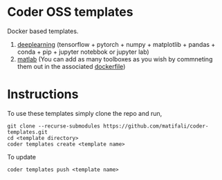 # Coder OSS templates

Docker based templates.

1. [deeplearning](https://github.com/matifali/coder-templates/tree/master/deeplearning) (tensorflow + pytorch + numpy + matplotlib + pandas + conda + pip + jupyter notebbok or jupyter lab)
2. [matlab](https://github.com/matifali/coder-templates/tree/master/matlab) (You can add as many toolboxes as you wish by commneting them out in the associated [dockerfile](https://github.com/matifali/coder-templates/blob/master/matlab/images/r2022b.Dockerfile))

# Instructions

To use these templates simply clone the repo and run,
```console
git clone --recurse-submodules https://github.com/matifali/coder-templates.git
cd <template directory>
coder templates create <template name>
```
To update
```console
coder templates push <template name>
```
